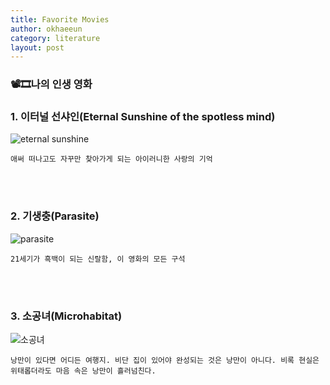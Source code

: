 ```yaml
---
title: Favorite Movies
author: okhaeeun
category: literature
layout: post
---
```



### 📽️🎞️나의 인생 영화

### **1. 이터널 선샤인(Eternal Sunshine of the spotless mind)**

![eternal sunshine](https://m.media-amazon.com/images/M/MV5BMTY4NzcwODg3Nl5BMl5BanBnXkFtZTcwNTEwOTMyMw@@._V1_.jpg) 

`애써 떠나고도 자꾸만 찾아가게 되는 아이러니한 사랑의 기억`


<br><br>


### **2. 기생충(Parasite)**

![parasite](http://img.movist.com/?img=/x00/05/04/96_p1.jpg)

`21세기가 흑백이 되는 신랄함, 이 영화의 모든 구석`

<br><br>

### **3. 소공녀(Microhabitat)**

![소공녀](http://img.movist.com/?img=/x00/05/02/84_p1.jpg)

`낭만이 있다면 어디든 여행지. 비단 집이 있어야 완성되는 것은 낭만이 아니다. 비록 현실은 위태롭더라도 마음 속은 낭만이 흘러넘친다.`